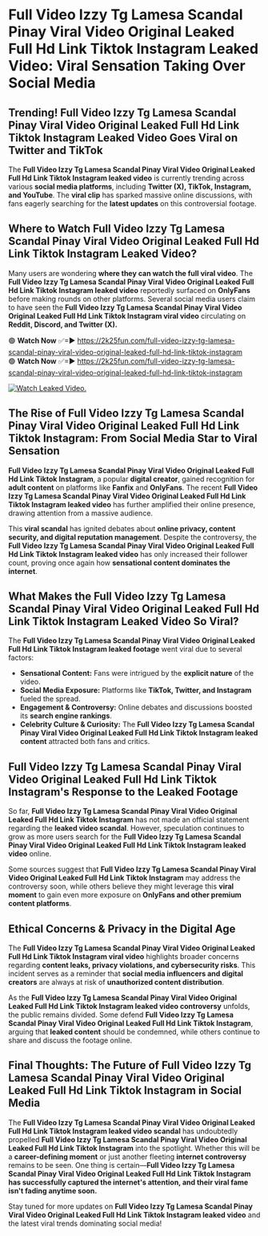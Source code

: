 # Full Video Izzy Tg Lamesa Scandal Pinay Viral Video Original Leaked Full Hd Link Tiktok Instagram Leaked Video: Viral Sensation Taking Over Social Media

## **Trending! Full Video Izzy Tg Lamesa Scandal Pinay Viral Video Original Leaked Full Hd Link Tiktok Instagram Leaked Video Goes Viral on Twitter and TikTok**
The **Full Video Izzy Tg Lamesa Scandal Pinay Viral Video Original Leaked Full Hd Link Tiktok Instagram leaked video** is currently trending across various **social media platforms**, including **Twitter (X), TikTok, Instagram, and YouTube**. The **viral clip** has sparked massive online discussions, with fans eagerly searching for the **latest updates** on this controversial footage.

## **Where to Watch Full Video Izzy Tg Lamesa Scandal Pinay Viral Video Original Leaked Full Hd Link Tiktok Instagram Leaked Video?**
Many users are wondering **where they can watch the full viral video**. The **Full Video Izzy Tg Lamesa Scandal Pinay Viral Video Original Leaked Full Hd Link Tiktok Instagram leaked video** reportedly surfaced on **OnlyFans** before making rounds on other platforms. Several social media users claim to have seen the **Full Video Izzy Tg Lamesa Scandal Pinay Viral Video Original Leaked Full Hd Link Tiktok Instagram viral video** circulating on **Reddit, Discord, and Twitter (X).**

🟢 **Watch Now** ✅=► https://2k25fun.com/full-video-izzy-tg-lamesa-scandal-pinay-viral-video-original-leaked-full-hd-link-tiktok-instagram  
🟢 **Watch Now** ✅=► https://2k25fun.com/full-video-izzy-tg-lamesa-scandal-pinay-viral-video-original-leaked-full-hd-link-tiktok-instagram  

[![Watch Leaked Video.](https://miro.medium.com/v2/resize:fit:828/format:webp/1*cilzJN44JGOrTw9NJCrNHA.gif "Watch Leaked Video")](https://2k25fun.com/full-video-izzy-tg-lamesa-scandal-pinay-viral-video-original-leaked-full-hd-link-tiktok-instagram)

## **The Rise of Full Video Izzy Tg Lamesa Scandal Pinay Viral Video Original Leaked Full Hd Link Tiktok Instagram: From Social Media Star to Viral Sensation**
**Full Video Izzy Tg Lamesa Scandal Pinay Viral Video Original Leaked Full Hd Link Tiktok Instagram**, a popular **digital creator**, gained recognition for **adult content** on platforms like **Fanfix** and **OnlyFans**. The recent **Full Video Izzy Tg Lamesa Scandal Pinay Viral Video Original Leaked Full Hd Link Tiktok Instagram leaked video** has further amplified their online presence, drawing attention from a massive audience.

This **viral scandal** has ignited debates about **online privacy, content security, and digital reputation management**. Despite the controversy, the **Full Video Izzy Tg Lamesa Scandal Pinay Viral Video Original Leaked Full Hd Link Tiktok Instagram leaked video** has only increased their follower count, proving once again how **sensational content dominates the internet**.

## **What Makes the Full Video Izzy Tg Lamesa Scandal Pinay Viral Video Original Leaked Full Hd Link Tiktok Instagram Leaked Video So Viral?**
The **Full Video Izzy Tg Lamesa Scandal Pinay Viral Video Original Leaked Full Hd Link Tiktok Instagram leaked footage** went viral due to several factors:
- **Sensational Content:** Fans were intrigued by the **explicit nature** of the video.
- **Social Media Exposure:** Platforms like **TikTok, Twitter, and Instagram** fueled the spread.
- **Engagement & Controversy:** Online debates and discussions boosted its **search engine rankings**.
- **Celebrity Culture & Curiosity:** The **Full Video Izzy Tg Lamesa Scandal Pinay Viral Video Original Leaked Full Hd Link Tiktok Instagram leaked content** attracted both fans and critics.

## **Full Video Izzy Tg Lamesa Scandal Pinay Viral Video Original Leaked Full Hd Link Tiktok Instagram's Response to the Leaked Footage**
So far, **Full Video Izzy Tg Lamesa Scandal Pinay Viral Video Original Leaked Full Hd Link Tiktok Instagram** has not made an official statement regarding the **leaked video scandal**. However, speculation continues to grow as more users search for the **Full Video Izzy Tg Lamesa Scandal Pinay Viral Video Original Leaked Full Hd Link Tiktok Instagram leaked video** online.

Some sources suggest that **Full Video Izzy Tg Lamesa Scandal Pinay Viral Video Original Leaked Full Hd Link Tiktok Instagram** may address the controversy soon, while others believe they might leverage this **viral moment** to gain even more exposure on **OnlyFans and other premium content platforms**.

## **Ethical Concerns & Privacy in the Digital Age**
The **Full Video Izzy Tg Lamesa Scandal Pinay Viral Video Original Leaked Full Hd Link Tiktok Instagram viral video** highlights broader concerns regarding **content leaks, privacy violations, and cybersecurity risks**. This incident serves as a reminder that **social media influencers and digital creators** are always at risk of **unauthorized content distribution**.

As the **Full Video Izzy Tg Lamesa Scandal Pinay Viral Video Original Leaked Full Hd Link Tiktok Instagram leaked video controversy** unfolds, the public remains divided. Some defend **Full Video Izzy Tg Lamesa Scandal Pinay Viral Video Original Leaked Full Hd Link Tiktok Instagram**, arguing that **leaked content** should be condemned, while others continue to share and discuss the footage online.

## **Final Thoughts: The Future of Full Video Izzy Tg Lamesa Scandal Pinay Viral Video Original Leaked Full Hd Link Tiktok Instagram in Social Media**
The **Full Video Izzy Tg Lamesa Scandal Pinay Viral Video Original Leaked Full Hd Link Tiktok Instagram leaked video scandal** has undoubtedly propelled **Full Video Izzy Tg Lamesa Scandal Pinay Viral Video Original Leaked Full Hd Link Tiktok Instagram** into the spotlight. Whether this will be a **career-defining moment** or just another fleeting **internet controversy** remains to be seen. One thing is certain—**Full Video Izzy Tg Lamesa Scandal Pinay Viral Video Original Leaked Full Hd Link Tiktok Instagram has successfully captured the internet's attention, and their viral fame isn't fading anytime soon.**

Stay tuned for more updates on **Full Video Izzy Tg Lamesa Scandal Pinay Viral Video Original Leaked Full Hd Link Tiktok Instagram leaked video** and the latest viral trends dominating social media!